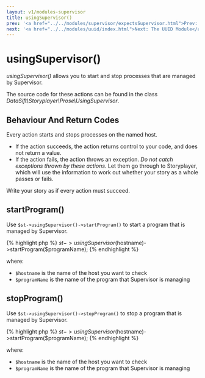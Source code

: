 ```yaml
---
layout: v1/modules-supervisor
title: usingSupervisor()
prev: '<a href="../../modules/supervisor/expectsSupervisor.html">Prev: expectsSupervisor()</a>'
next: '<a href="../../modules/uuid/index.html">Next: The UUID Module</a>'
---
```


# usingSupervisor()

_usingSupervisor()_ allows you to start and stop processes that are managed by Supervisor.

The source code for these actions can be found in the class _DataSift\Storyplayer\Prose\UsingSupervisor_.

## Behaviour And Return Codes

Every action starts and stops processes on the named host.

* If the action succeeds, the action returns control to your code, and does not return a value.
* If the action fails, the action throws an exception.  _Do not catch exceptions thrown by these actions_.  Let them go through to Storyplayer, which will use the information to work out whether your story as a whole passes or fails.

Write your story as if every action must succeed.

## startProgram()

Use `$st->usingSupervisor()->startProgram()` to start a program that is managed by Supervisor.

{% highlight php %}
$st->usingSupervisor($hostname)->startProgram($programName);
{% endhighlight %}

where:

* `$hostname` is the name of the host you want to check
* `$programName` is the name of the program that Supervisor is managing

## stopProgram()

Use `$st->usingSupervisor()->stopProgram()` to stop a program that is managed by Supervisor.

{% highlight php %}
$st->usingSupervisor($hostname)->startProgram($programName);
{% endhighlight %}

where:

* `$hostname` is the name of the host you want to check
* `$programName` is the name of the program that Supervisor is managing